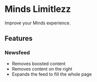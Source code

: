 # Minds Limitlezz
Improve your Minds experience.

## Features

### Newsfeed

- Removes boosted content
- Removes content on the right
- Expands the feed to fill the whole page
